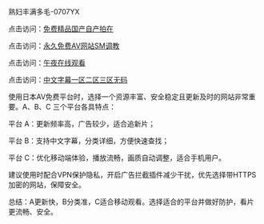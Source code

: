 
熟妇丰满多毛-0707YX

点击访问：<a href="https://fdhf-454.pages.dev/">免费精品国产自产拍在</a>

点击访问：<a href="https://cfad.pages.dev/">永久免费AV网站SM调教</a>

点击访问：<a href="https://gda-c7m.pages.dev/">午夜在线观看</a>

点击访问：<a href="https://bered.pages.dev/">中文字幕一区二区三区无码</a>

使用日本AV免费平台时，选择一个资源丰富、安全稳定且更新及时的网站非常重要。A、B、C 三个平台各具特点：

平台 A：更新频率高，广告较少，适合追新片；

平台 B：支持中文字幕，分类详细，方便快速查找；

平台 C：优化移动端体验，播放流畅，画质自动调整，适合手机用户。

建议使用时配合VPN保护隐私，开启广告拦截插件减少干扰，优先选择带HTTPS加密的网站，保障安全。

总结：A更新快，B分类准，C适合移动观看。选择适合的平台并做好防护，看片更流畅、安全。


<span style="display:none;">[Canonical link](https://github.com/mot20250708/so5 ）</span>
